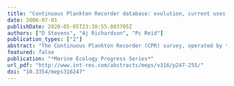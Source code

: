 ```yaml
---
title: "Continuous Plankton Recorder database: evolution, current uses and future directions"
date: 2006-07-01
publishDate: 2020-05-05T23:38:55.083705Z
authors: ["D Stevens", "Aj Richardson", "Pc Reid"]
publication_types: ["2"]
abstract: "The Continuous Plankton Recorder (CPR) survey, operated by the Sir Alister Hardy Foundation for Ocean Science (SAHFOS), is the largest plankton monitoring programme in the world and has spanned textgreater 70 yr. The dataset contains information from ~200 000 samples, with over 2.3 million records of individual taxa. Here we outline the evolution of the CPR database through changes in technology, and how this has increased data access. Recent high-impact publications and the expanded role of CPR data in marine management demonstrate the usefulness of the dataset. We argue that solely supplying data to the research community is not sufficient in the current research climate; to promote wider use, additional tools need to be developed to provide visual representation and summary statistics. We outline 2 software visualisation tools, SAHFOS WinCPR and the digital CPR Atlas, which provide access to CPR data for both researchers and non-plankton specialists. We also describe future directions of the database, data policy and the development of visualisation tools. We believe that the approach at SAHFOS to increase data accessibility and provide new visualisation tools has enhanced awareness of the data and led to the financial security of the organisation; it also provides a good model of how long-term monitoring programmes can evolve to help secure their future."
featured: false
publication: "*Marine Ecology Progress Series*"
url_pdf: "http://www.int-res.com/abstracts/meps/v316/p247-255/"
doi: "10.3354/meps316247"
---
```


